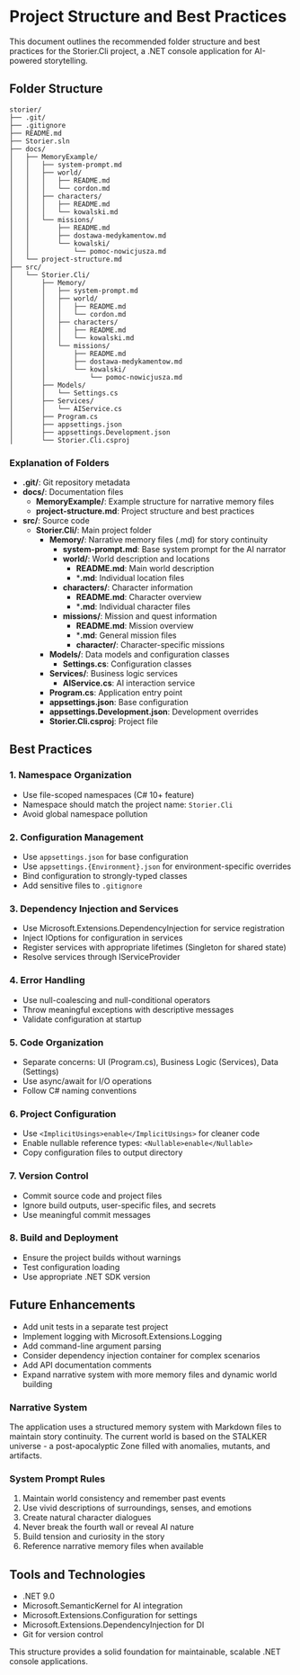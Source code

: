# Project Structure and Best Practices

This document outlines the recommended folder structure and best practices for the Storier.Cli project, a .NET console application for AI-powered storytelling.

## Folder Structure

```
storier/
├── .git/
├── .gitignore
├── README.md
├── Storier.sln
├── docs/
│   ├── MemoryExample/
│   │   ├── system-prompt.md
│   │   ├── world/
│   │   │   ├── README.md
│   │   │   └── cordon.md
│   │   ├── characters/
│   │   │   ├── README.md
│   │   │   └── kowalski.md
│   │   └── missions/
│   │       ├── README.md
│   │       ├── dostawa-medykamentow.md
│   │       └── kowalski/
│   │           └── pomoc-nowicjusza.md
│   └── project-structure.md
├── src/
│   └── Storier.Cli/
│       ├── Memory/
│       │   ├── system-prompt.md
│       │   ├── world/
│       │   │   ├── README.md
│       │   │   └── cordon.md
│       │   ├── characters/
│       │   │   ├── README.md
│       │   │   └── kowalski.md
│       │   └── missions/
│       │       ├── README.md
│       │       ├── dostawa-medykamentow.md
│       │       └── kowalski/
│       │           └── pomoc-nowicjusza.md
│       ├── Models/
│       │   └── Settings.cs
│       ├── Services/
│       │   └── AIService.cs
│       ├── Program.cs
│       ├── appsettings.json
│       ├── appsettings.Development.json
│       └── Storier.Cli.csproj
```

### Explanation of Folders

- **.git/**: Git repository metadata
- **docs/**: Documentation files
  - **MemoryExample/**: Example structure for narrative memory files
  - **project-structure.md**: Project structure and best practices
- **src/**: Source code
  - **Storier.Cli/**: Main project folder
    - **Memory/**: Narrative memory files (.md) for story continuity
      - **system-prompt.md**: Base system prompt for the AI narrator
      - **world/**: World description and locations
        - **README.md**: Main world description
        - ***.md**: Individual location files
      - **characters/**: Character information
        - **README.md**: Character overview
        - ***.md**: Individual character files
      - **missions/**: Mission and quest information
        - **README.md**: Mission overview
        - ***.md**: General mission files
        - **character/**: Character-specific missions
    - **Models/**: Data models and configuration classes
      - **Settings.cs**: Configuration classes
    - **Services/**: Business logic services
      - **AIService.cs**: AI interaction service
    - **Program.cs**: Application entry point
    - **appsettings.json**: Base configuration
    - **appsettings.Development.json**: Development overrides
    - **Storier.Cli.csproj**: Project file

## Best Practices

### 1. Namespace Organization
- Use file-scoped namespaces (C# 10+ feature)
- Namespace should match the project name: `Storier.Cli`
- Avoid global namespace pollution

### 2. Configuration Management
- Use `appsettings.json` for base configuration
- Use `appsettings.{Environment}.json` for environment-specific overrides
- Bind configuration to strongly-typed classes
- Add sensitive files to `.gitignore`

### 3. Dependency Injection and Services
- Use Microsoft.Extensions.DependencyInjection for service registration
- Inject IOptions<T> for configuration in services
- Register services with appropriate lifetimes (Singleton for shared state)
- Resolve services through IServiceProvider

### 4. Error Handling
- Use null-coalescing and null-conditional operators
- Throw meaningful exceptions with descriptive messages
- Validate configuration at startup

### 5. Code Organization
- Separate concerns: UI (Program.cs), Business Logic (Services), Data (Settings)
- Use async/await for I/O operations
- Follow C# naming conventions

### 6. Project Configuration
- Use `<ImplicitUsings>enable</ImplicitUsings>` for cleaner code
- Enable nullable reference types: `<Nullable>enable</Nullable>`
- Copy configuration files to output directory

### 7. Version Control
- Commit source code and project files
- Ignore build outputs, user-specific files, and secrets
- Use meaningful commit messages

### 8. Build and Deployment
- Ensure the project builds without warnings
- Test configuration loading
- Use appropriate .NET SDK version

## Future Enhancements

- Add unit tests in a separate test project
- Implement logging with Microsoft.Extensions.Logging
- Add command-line argument parsing
- Consider dependency injection container for complex scenarios
- Add API documentation comments
- Expand narrative system with more memory files and dynamic world building

### Narrative System
The application uses a structured memory system with Markdown files to maintain story continuity. The current world is based on the STALKER universe - a post-apocalyptic Zone filled with anomalies, mutants, and artifacts.

### System Prompt Rules
1. Maintain world consistency and remember past events
2. Use vivid descriptions of surroundings, senses, and emotions
3. Create natural character dialogues
4. Never break the fourth wall or reveal AI nature
5. Build tension and curiosity in the story
6. Reference narrative memory files when available

## Tools and Technologies

- .NET 9.0
- Microsoft.SemanticKernel for AI integration
- Microsoft.Extensions.Configuration for settings
- Microsoft.Extensions.DependencyInjection for DI
- Git for version control

This structure provides a solid foundation for maintainable, scalable .NET console applications.